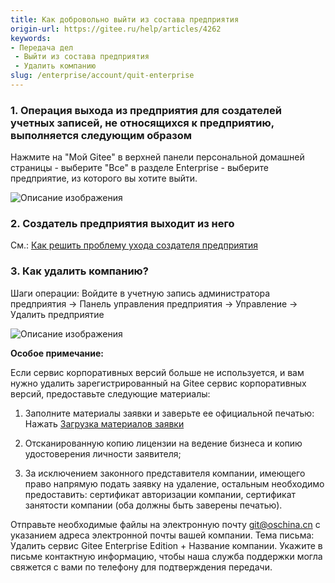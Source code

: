```yaml
---
title: Как добровольно выйти из состава предприятия
origin-url: https://gitee.ru/help/articles/4262
keywords: 
- Передача дел
 - Выйти из состава предприятия
 - Удалить компанию
slug: /enterprise/account/quit-enterprise
---
```


### 1. Операция выхода из предприятия для создателей учетных записей, не относящихся к предприятию, выполняется следующим образом

Нажмите на "Мой Gitee" в верхней панели персональной домашней страницы - выберите "Все" в разделе Enterprise - выберите предприятие, из которого вы хотите выйти.

![Описание изображения](image690.png)

### 2. Создатель предприятия выходит из него

См.: [Как решить проблему ухода создателя предприятия](/enterprise/account/owner-leave)

### 3. Как удалить компанию?

Шаги операции: Войдите в учетную запись администратора предприятия -> Панель управления предприятия -> Управление -> Удалить предприятие

![Описание изображения](image691.png)

**Особое примечание:**

Если сервис корпоративных версий больше не используется, и вам нужно удалить зарегистрированный на Gitee сервис корпоративных версий, предоставьте следующие материалы:

1. Заполните материалы заявки и заверьте ее официальной печатью: Нажать [Загрузка материалов заявки](https://gitee.ru/enterprise_del_template.docx)

2. Отсканированную копию лицензии на ведение бизнеса и копию удостоверения личности заявителя;

3. За исключением законного представителя компании, имеющего право напрямую подать заявку на удаление, остальным необходимо предоставить: сертификат авторизации компании, сертификат занятости компании (оба должны быть заверены печатью).

Отправьте необходимые файлы на электронную почту git@oschina.cn с указанием адреса электронной почты вашей компании. Тема письма: Удалить сервис Gitee Enterprise Edition + Название компании. Укажите в письме контактную информацию, чтобы наша служба поддержки могла свяжется с вами по телефону для подтверждения передачи.